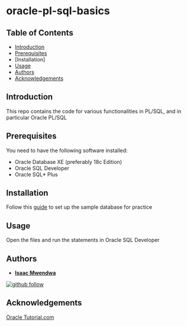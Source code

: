 # oracle-pl-sql-basics

## Table of Contents
* [Introduction](#Introduction)
* [Prerequisites](#Prerequisites)
* [Installation]
* [Usage](#Usage)
* [Authors](#Authors)
* [Acknowledgements](#Acknowledgements)

## Introduction
This repo contains the code for various functionalities in PL/SQL, and in particular Oracle PL/SQL


## Prerequisites
You need to have the following software installed:
* Oracle Database XE (preferably 18c Edition)
* Oracle SQL Developer
* Oracle SQL* Plus

## Installation
Follow this [guide](https://www.oracletutorial.com/getting-started/create-oracle-sample-database-for-practice/) to set up the sample database for practice

## Usage
Open the files and run the statements in Oracle SQL Developer


## Authors

* **[Isaac Mwendwa](https://github.com/IsaacMwendwa)**
    
[![github follow](https://img.shields.io/github/followers/IsaacMwendwa?label=Follow_on_GitHub)](https://github.com/IsaacMwendwa)


## Acknowledgements
[Oracle Tutorial.com](https://www.oracletutorial.com/plsql-tutorial/)
